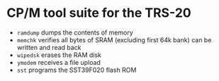 # CP/M tool suite for the TRS-20

  - `ramdump` dumps the contents of memory
  - `memchk` verifies all bytes of SRAM (excluding first 64k bank) can be written and read back
  - `wipedsk` erases the RAM disk
  - `ymodem` receives a file upload
  - `sst` programs the SST39F020 flash ROM
